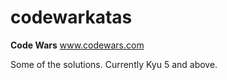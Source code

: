 # codewarkatas

<b>Code Wars</b>
www.codewars.com

Some of the solutions. Currently Kyu 5 and above.
